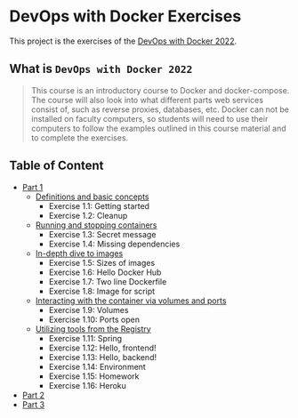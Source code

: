 # DevOps with Docker Exercises

This project is the exercises of the [DevOps with Docker 2022](https://devopswithdocker.com/).

## What is `DevOps with Docker 2022`

> This course is an introductory course to Docker and docker-compose. The course will also look into what different parts web services consist of, such as reverse proxies, databases, etc. Docker can not be installed on faculty computers, so students will need to use their computers to follow the examples outlined in this course material and to complete the exercises.

## Table of Content

- [Part 1](https://devopswithdocker.com/part-1)
  - [Definitions and basic concepts](https://devopswithdocker.com/part-1/1-getting-started)
    - Exercise 1.1: Getting started
    - Exercise 1.2: Cleanup
  - [Running and stopping containers](https://devopswithdocker.com/part-1/2-running-and-stopping)
    - Exercise 1.3: Secret message
    - Exercise 1.4: Missing dependencies
  - [In-depth dive to images](https://devopswithdocker.com/part-1/3-in-depth-dive-to-images)
    - Exercise 1.5: Sizes of images
    - Exercise 1.6: Hello Docker Hub
    - Exercise 1.7: Two line Dockerfile
    - Exercise 1.8: Image for script
  - [Interacting with the container via volumes and ports](https://devopswithdocker.com/part-1/5-volumes-and-ports)
    - Exercise 1.9: Volumes
    - Exercise 1.10: Ports open
  - [Utilizing tools from the Registry](https://devopswithdocker.com/part-1/6-docker-hub)
    - Exercise 1.11: Spring
    - Exercise 1.12: Hello, frontend!
    - Exercise 1.13: Hello, backend!
    - Exercise 1.14: Environment
    - Exercise 1.15: Homework
    - Exercise 1.16: Heroku
- [Part 2](https://devopswithdocker.com/part-2)
- [Part 3](https://devopswithdocker.com/part-3)
